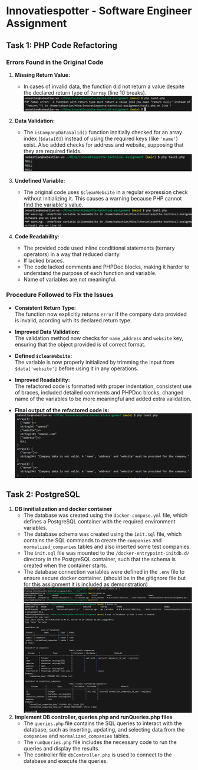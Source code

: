 # Innovatiespotter - Software Engineer Assignment

## Task 1: PHP Code Refactoring

### Errors Found in the Original Code
1. **Missing Return Value:**
    - In cases of invalid data, the function did not return a value despite the declared return type of `?array` (line 10 breaks).
   ![alt text](figures/image.png)

2. **Data Validation:**
   - The `isCompanyDataValid()` function innitially checked for an array index (`$data[0]`) instead of using the required keys (like `'name'`) exist. Also added checks for address and website, supposing that they are required fields.
    ![alt text](figures/image2.png)

3. **Undefined Variable:**
   - The original code uses `$cleanWebsite` in a regular expression check without initializing it. This causes a warning because PHP cannot find the variable's value.
   ![alt text](figures/image3.png)

4. **Code Readability:**
   - The provided code used inline conditional statements (ternary operators) in a way that reduced clarity.
   - If lacked braces.
   - The code lacked comments and PHPDoc blocks, making it harder to understand the purpose of each function and variable.
   - Name of variables are not meaningful.

### Procedure Followed to Fix the Issues

- **Consistent Return Type:**  
  The function now explicitly returns `error` if the company data provided is invalid, acording with its declared return type.

- **Improved Data Validation:**  
  The validation method now checks for `name` ,`address` and `website`  key, ensuring that the object provided is of correct format.

- **Defined `$cleanWebsite`:**  
  The variable is now properly initialized by trimming the input from `$data['website']` before using it in any operations.

- **Improved Readability:**  
  The refactored code is formatted with proper indentation, consistent use of braces, included detailed comments and PHPDoc blocks, changed name of the variables to be more meaningful and added extra validation.

- **Final output of the refactored code is:**
    ![alt text](figures/image4.png)

## Task 2: PostgreSQL
1. **DB innitialization and docker container**
    - The database was created using the `docker-compose.yml` file, which defines a PostgreSQL container with the required environment variables.
    - The database schema was created using the `init.sql` file, which contains the SQL commands to create the `companies` and `normalized_companies` tables and also inserted some test companies.
    - The `init.sql` file was mounted to the `/docker-entrypoint-initdb.d/` directory in the PostgreSQL container, such that the schema is created when the container starts.
    - The database connection variables were defined in the `.env` file to ensure secure docker container. (should be in the gitignore file but for this assignment it is included as demonstration)
    ![alt text](figures/image5.png)
    ![alt text](figures/image6.png)
2. **Implement DB controller, queries.php and runQueries.php files**
    - The `queries.php` file contains the SQL queries to interact with the database, such as inserting, updating, and selecting data from the `companies` and `normalized_companies` tables.
    - The `runQueries.php` file includes the necessary code to run the queries and display the results.
    - The controller file `dbController.php` is used to connect to the database and execute the queries.
